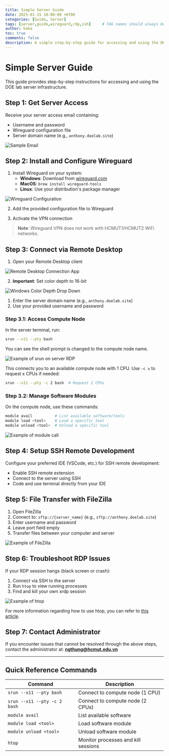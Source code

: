 ```yaml
---
title: Simple Server Guide
date: 2025-01-15 10:00:00 +0700
categories: [Guide, Server]
tags: [server,guide,wireguard,rdp,ssh]     # TAG names should always be lowercase
author: haka
toc: true
comments: false
description: A simple step-by-step guide for accessing and using the DOE lab server infrastructure.
---
```


# Simple Server Guide

This guide provides step-by-step instructions for accessing and using the DOE lab server infrastructure.

## Step 1: Get Server Access

Receive your server access email containing:
- Username and password
- Wireguard configuration file
- Server domain name (e.g., `anthony.doelab.site`)

![Sample Email](../assets/img/SimpleServerGuide/sample-email.png)

## Step 2: Install and Configure Wireguard

1. Install Wireguard on your system:
   - **Windows**: Download from [wireguard.com](https://www.wireguard.com/install/)
   - **MacOS**: `brew install wireguard-tools`
   - **Linux**: Use your distribution's package manager

![Wireguard Configuration](../assets/img/SimpleServerGuide/wireguard.webp)

2. Add the provided configuration file to Wireguard

3. Activate the VPN connection

> **Note**: Wireguard VPN does not work with HCMUT1/HCMUT2 WiFi networks.

## Step 3: Connect via Remote Desktop

1. Open your Remote Desktop client

![Remote Desktop Connection App](../assets/img/SimpleServerGuide/remote-desktop-connection-app.png)

2. **Important**: Set color depth to 16-bit

![Windows Color Depth Drop Down](../assets/img/SimpleServerGuide/windows-color-depth-drop-down.png)

1. Enter the server domain name (e.g., `anthony.doelab.site`)
2. Use your provided username and password

### Step 3.1: Access Compute Node

In the server terminal, run:
```bash
srun --x11 --pty bash
```

You can see the shell prompt is changed to the compute node name.

![Example of srun on server RDP](../assets/img/SimpleServerGuide/srun-on-server-rdp.png)

This connects you to an available compute node with 1 CPU. Use `-c x` to request x CPUs if needed:
```bash
srun --x11 --pty -c 2 bash  # Request 2 CPUs
```

### Step 3.2: Manage Software Modules

On the compute node, use these commands:
```bash
module avail          # List available software/tools
module load <tool>    # Load a specific tool
module unload <tool>  # Unload a specific tool
```

![Example of module call](../assets/img/SimpleServerGuide/example-module-call.png)

## Step 4: Setup SSH Remote Development

Configure your preferred IDE (VSCode, etc.) for SSH remote development:
- Enable SSH remote extension
- Connect to the server using SSH
- Code and use terminal directly from your IDE

## Step 5: File Transfer with FileZilla

1. Open FileZilla
2. Connect to: `sftp://{server_name}` (e.g., `sftp://anthony.doelab.site`)
3. Enter username and password
4. Leave port field empty
5. Transfer files between your computer and server

![Example of FileZilla](../assets/img/SimpleServerGuide/example-filezilla.png)

## Step 6: Troubleshoot RDP Issues

If your RDP session hangs (black screen or crash):

1. Connect via SSH to the server
2. Run `htop` to view running processes
3. Find and kill your own xrdp session

![Example of htop](../assets/img/SimpleServerGuide/htop.png)

For more information regarding how to use htop, you can refer to [this article](https://dev.to/karandaid/mastering-the-linux-htop-command-4509).

## Step 7: Contact Administrator

If you encounter issues that cannot be resolved through the above steps, contact the administrator at: **ngthung@hcmut.edu.vn**

---

## Quick Reference Commands

| Command | Description |
|---------|-------------|
| `srun --x11 --pty bash` | Connect to compute node (1 CPU) |
| `srun --x11 --pty -c 2 bash` | Connect to compute node (2 CPUs) |
| `module avail` | List available software |
| `module load <tool>` | Load software module |
| `module unload <tool>` | Unload software module |
| `htop` | Monitor processes and kill sessions | 